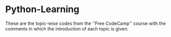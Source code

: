 # Python-Learning
These are the topic-wise codes from the ''Free CodeCamp'' course with the comments in which the introduction of each topic is given.
